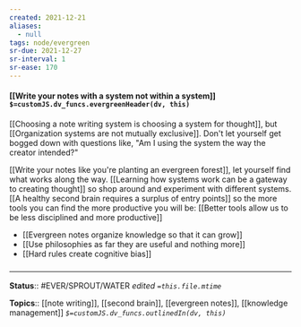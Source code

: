 ```yaml
---
created: 2021-12-21 
aliases:
  - null
tags: node/evergreen
sr-due: 2021-12-27
sr-interval: 1
sr-ease: 170
---
```


#### [[Write your notes with a system not within a system]] `$=customJS.dv_funcs.evergreenHeader(dv, this)`

[[Choosing a note writing system is choosing a system for thought]],
but [[Organization systems are not mutually exclusive]].
Don't let yourself get bogged down with questions like, "Am I using the system the way the creator intended?" 

[[Write your notes like you're planting an evergreen forest]], let yourself find what works along the way.
[[Learning how systems work can be a gateway to creating thought]] so 
shop around and experiment with different systems.
[[A healthy second brain requires a surplus of entry points]] so the more tools you can find the more productive you will be:
[[Better tools allow us to be less disciplined and more productive]]

- [[Evergreen notes organize knowledge so that it can grow]]
- [[Use philosophies as far they are useful and nothing more]]
- [[Hard rules create cognitive bias]]
 

### <hr class="footnote"/>

**Status**:: #EVER/SPROUT/WATER 
*edited `=this.file.mtime`*

**Topics**:: [[note writing]], [[second brain]], [[evergreen notes]], [[knowledge management]]
*`$=customJS.dv_funcs.outlinedIn(dv, this)`*


